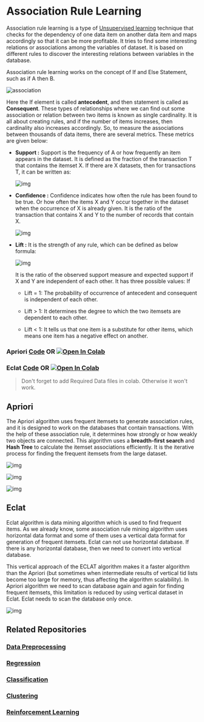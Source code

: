 # Association Rule Learning

Association rule learning is a type of [Unsupervised learning](https://en.wikipedia.org/wiki/Unsupervised_learning) technique that checks for the dependency of one data item on another data item and maps accordingly so that it can be more profitable. It tries to find some interesting relations or associations among the variables of dataset. It is based on different rules to discover the interesting relations between variables in the database.

Association rule learning works on the concept of If and Else Statement, such as if A then B.

![association](https://static.javatpoint.com/tutorial/machine-learning/images/association-rule-learning2.png)

Here the If element is called **antecedent**, and then statement is called as **Consequent**. These types of relationships where we can find out some association or relation between two items is known as single cardinality. It is all about creating rules, and if the number of items increases, then cardinality also increases accordingly. So, to measure the associations between thousands of data items, there are several metrics. These metrics are given below:

- **Support :** Support is the frequency of A or how frequently an item appears in the dataset. It is defined as the fraction of the transaction T that contains the itemset X. If there are X datasets, then for transactions T, it can be written as:

     ![img](https://static.javatpoint.com/tutorial/machine-learning/images/association-rule-learning3.png)
     
 
- **Confidence :** Confidence indicates how often the rule has been found to be true. Or how often the items X and Y occur together in the dataset when the occurrence of X is already given. It is the ratio of the transaction that contains X and Y to the number of records that contain X.

     ![img](https://static.javatpoint.com/tutorial/machine-learning/images/association-rule-learning4.png)
     
     
- **Lift :** It is the strength of any rule, which can be defined as below formula:

     ![img](https://static.javatpoint.com/tutorial/machine-learning/images/association-rule-learning5.png)
     
     It is the ratio of the observed support measure and expected support if X and Y are independent of each other. It has three possible values: If
     
     - Lift = 1: The probability of occurrence of antecedent and consequent is independent of each other.
     
     - Lift > 1: It determines the degree to which the two itemsets are dependent to each other.
     
     - Lift < 1: It tells us that one item is a substitute for other items, which means one item has a negative effect on another.



### Apriori [Code](https://github.com/anupam215769/Association-Rule-Learning-ML/blob/main/Apriori/apriori.ipynb) OR <a href="https://colab.research.google.com/github/anupam215769/Association-Rule-Learning-ML/blob/main/Apriori/apriori.ipynb"><img src="https://colab.research.google.com/assets/colab-badge.svg" alt="Open In Colab"></a>

### Eclat [Code](https://github.com/anupam215769/Association-Rule-Learning-ML/blob/main/Eclat/eclat.ipynb) OR <a href="https://colab.research.google.com/github/anupam215769/Association-Rule-Learning-ML/blob/main/Eclat/eclat.ipynb"><img src="https://colab.research.google.com/assets/colab-badge.svg" alt="Open In Colab"></a>

> Don't forget to add Required Data files in colab. Otherwise it won't work.


## Apriori

The Apriori algorithm uses frequent itemsets to generate association rules, and it is designed to work on the databases that contain transactions. With the help of these association rule, it determines how strongly or how weakly two objects are connected. This algorithm uses a **breadth-first search** and **Hash Tree** to calculate the itemset associations efficiently. It is the iterative process for finding the frequent itemsets from the large dataset.

![img](https://i.imgur.com/nt3V6WG.png)

![img](https://i.imgur.com/EChIZR6.png)

![img](https://i.imgur.com/athxaW5.png)


## Eclat

Eclat algorithm is data mining algorithm which is used to find frequent items. As we already know, some association rule mining algorithm uses horizontal data format and some of them uses a vertical data format for generation of frequent itemsets. Eclat can not use horizontal database. If there is any horizontal database, then we need to convert into vertical database.

This vertical approach of the ECLAT algorithm makes it a faster algorithm than the Apriori (but sometimes when intermediate results of vertical tid lists become too large for memory, thus affecting the algorithm scalability). In Apriori algorithm we need to scan database again and again for finding frequent itemsets, this limitation is reduced by using vertical dataset in Eclat. Eclat needs to scan the database only once.

![img](https://i.imgur.com/rIVRLxD.png)

## Related Repositories

### [Data Preprocessing](https://github.com/anupam215769/Data-Preprocessing-ML)

### [Regression](https://github.com/anupam215769/Regression-ML)

### [Classification](https://github.com/anupam215769/Classification-ML)

### [Clustering](https://github.com/anupam215769/Clustering-ML)

### [Reinforcement Learning](https://github.com/anupam215769/Reinforcement-Learning-ML)

